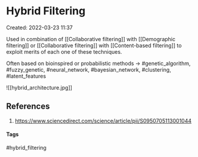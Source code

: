 # Hybrid Filtering
Created: 2022-03-23 11:37

Used in combination of [[Collaborative filtering]] with [[Demographic filtering]] or [[Collaborative filtering]] with [[Content-based filtering]] to exploit merits of each one of these techniques.

Often based on bioinspired or probabilistic methods -> #genetic_algorithm, #fuzzy_genetic, #neural_network, #bayesian_network, #clustering, #latent_features

![[hybrid_architecture.jpg]]
## References
1. https://www.sciencedirect.com/science/article/pii/S0950705113001044


#### Tags
#hybrid_filtering
